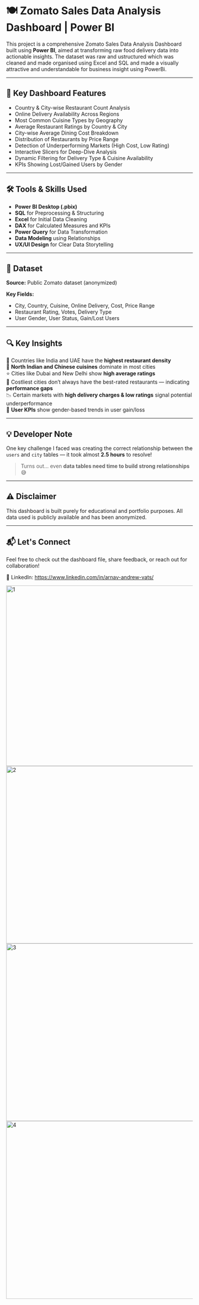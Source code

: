 # 🍽️ Zomato Sales Data Analysis Dashboard | Power BI

This project is a comprehensive Zomato Sales Data Analysis Dashboard built using **Power BI**, aimed at transforming raw food delivery data into actionable insights. The dataset was raw and ustructured which was cleaned and made organised using Excel and SQL and made a visually attractive and understandable for business insight using PowerBi.

---

## 📌 Key Dashboard Features

- Country & City-wise Restaurant Count Analysis  
- Online Delivery Availability Across Regions  
- Most Common Cuisine Types by Geography  
- Average Restaurant Ratings by Country & City  
- City-wise Average Dining Cost Breakdown  
- Distribution of Restaurants by Price Range  
- Detection of Underperforming Markets (High Cost, Low Rating)  
- Interactive Slicers for Deep-Dive Analysis  
- Dynamic Filtering for Delivery Type & Cuisine Availability  
- KPIs Showing Lost/Gained Users by Gender

---

## 🛠 Tools & Skills Used

- **Power BI Desktop (.pbix)**  
- **SQL** for Preprocessing & Structuring  
- **Excel** for Initial Data Cleaning  
- **DAX** for Calculated Measures and KPIs  
- **Power Query** for Data Transformation  
- **Data Modeling** using Relationships  
- **UX/UI Design** for Clear Data Storytelling

---

## 📁 Dataset

**Source:** Public Zomato dataset (anonymized)

**Key Fields:**

- City, Country, Cuisine, Online Delivery, Cost, Price Range  
- Restaurant Rating, Votes, Delivery Type  
- User Gender, User Status, Gain/Lost Users

---

## 🔍 Key Insights

🔺 Countries like India and UAE have the **highest restaurant density**  
🍱 **North Indian and Chinese cuisines** dominate in most cities  
⭐ Cities like Dubai and New Delhi show **high average ratings**  
💸 Costliest cities don’t always have the best-rated restaurants — indicating **performance gaps**  
📉 Certain markets with **high delivery charges & low ratings** signal potential underperformance  
👫 **User KPIs** show gender-based trends in user gain/loss  

---

## 💡 Developer Note

One key challenge I faced was creating the correct relationship between the `users` and `city` tables — it took almost **2.5 hours** to resolve!

> Turns out… even **data tables need time to build strong relationships** 😅

---

## ⚠️ Disclaimer

This dashboard is built purely for educational and portfolio purposes. All data used is publicly available and has been anonymized.

---

## 📬 Let's Connect

Feel free to check out the dashboard file, share feedback, or reach out for collaboration!

🔗 LinkedIn: https://www.linkedin.com/in/arnav-andrew-vats/

<img width="870" height="487" alt="1" src="https://github.com/user-attachments/assets/523fb881-89a1-49ab-a360-88bc2cdb59ac" />
<img width="854" height="479" alt="2" src="https://github.com/user-attachments/assets/41ff6c08-4151-4194-b606-ad1b9f59c0a8" />
<img width="853" height="479" alt="3" src="https://github.com/user-attachments/assets/0b26bf86-d09d-4533-a3ec-79f355e683fb" />
<img width="853" height="480" alt="4" src="https://github.com/user-attachments/assets/46975d25-7b94-47d7-b6c5-5fcdf68b67b2" />


